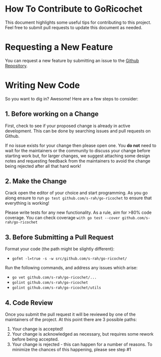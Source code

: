 # How To Contribute to GoRicochet

This document highlights some useful tips for contributing to this project. Feel
free to submit pull requests to update this document as needed.

# Requesting a New Feature

You can request a new feature by submitting an issue to the [Github Repository](https://github.com/s-rah/go-ricochet).

# Writing New Code

So you want to dig in? Awesome! Here are a few steps to consider:

## 1. Before working on a Change

First, check to see if your proposed change is already in active development. This
can be done by searching issues and pull requests on Github.

If no issue exists for your change then please open one. You **do not** need to wait
for the maintainers or the community to discuss your change before starting work but, for
larger changes, we suggest attaching some design notes and requesting feedback from the 
maintainers to avoid the change being rejected after all that hard work!

## 2. Make the Change

Crack open the editor of your choice and start programming. As you go along ensure
to run `go test github.com/s-rah/go-ricochet` to ensure that everything is working!

Please write tests for any new functionality. As a rule, aim for >80% code coverage. You
can check coverage `with go test --cover github.com/s-rah/go-ricochet`

## 3. Before Submitting a Pull Request

Format your code (the path might be slightly different):

* `gofmt -l=true -s -w src/github.com/s-rah/go-ricochet/`

Run the following commands, and address any issues which arise:

* `go vet github.com/s-rah/go-ricochet/...`
* `golint github.com/s-rah/go-ricochet`
* `golint github.com/s-rah/go-ricochet/utils`

## 4. Code Review

Once you submit the pull request it will be reviewed by one of the maintainers 
of the project. At this point there are 3 possible paths:

1. Your change is accepted!
2. Your change is acknowledged as necessary, but requires some rework before being accepted.
3. Your change is rejected - this can happen for a number of reasons. To minimize the chances of this happening, please see step #1
